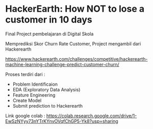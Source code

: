 # HackerEarth: How NOT to lose a customer in 10 days

Final Project pembelajaran di Digital Skola

Memprediksi Skor Churn Rate Customer, Project mengambil dari Hackerearth

https://www.hackerearth.com/challenges/competitive/hackerearth-machine-learning-challenge-predict-customer-churn/

Proses terdiri dari :
* Problem Identificaion
* EDA (Exploratory Data Analysis)
* Feature Engineering
* Create Model
* Submit prediction to Hackerearth

Link google colab :
https://colab.research.google.com/drive/1-EwSzNYyy73nYTrKYnvOVqfChGP5-Yk8?usp=sharing
